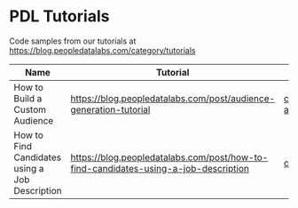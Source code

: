 # PDL Tutorials
Code samples from our tutorials at https://blog.peopledatalabs.com/category/tutorials

Name | Tutorial | Files
---- | -------- | ---------------
How to Build a Custom Audience | https://blog.peopledatalabs.com/post/audience-generation-tutorial | [custom-audience/](./custom_audience/)
How to Find Candidates using a Job Description | https://blog.peopledatalabs.com/post/how-to-find-candidates-using-a-job-description | [candidate_finder/](./candidate_finder)
